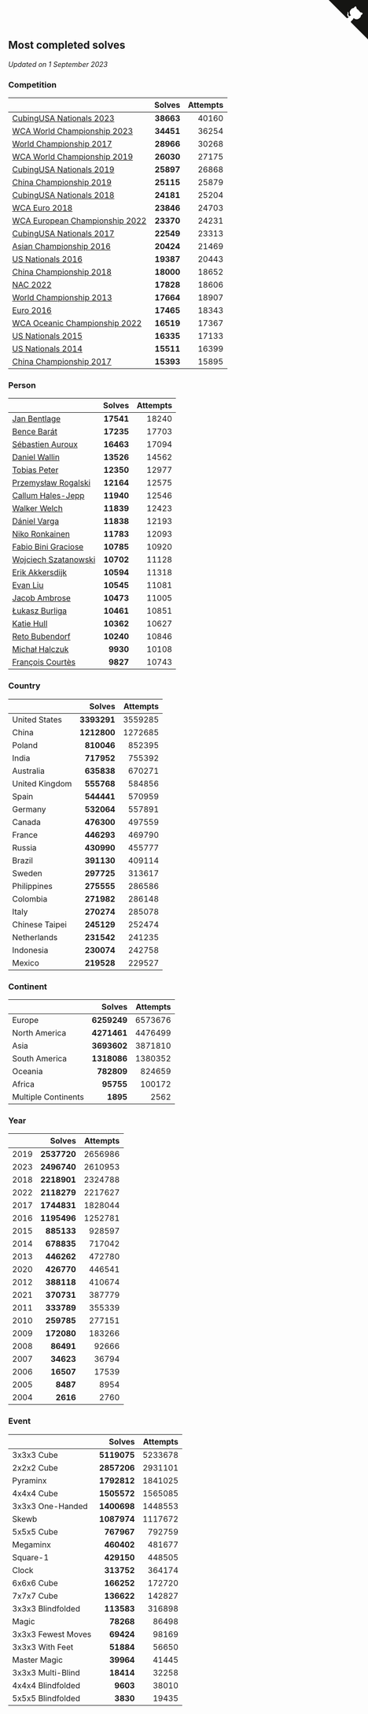 ## Most completed solves

*Updated on  1 September 2023*


### Competition

|  | Solves | Attempts |
| :--- | ---: | ---: |
| [CubingUSA Nationals 2023](https://www.worldcubeassociation.org/competitions/CubingUSANationals2023) | **38663** | 40160 |
| [WCA World Championship 2023](https://www.worldcubeassociation.org/competitions/WC2023) | **34451** | 36254 |
| [World Championship 2017](https://www.worldcubeassociation.org/competitions/WC2017) | **28966** | 30268 |
| [WCA World Championship 2019](https://www.worldcubeassociation.org/competitions/WC2019) | **26030** | 27175 |
| [CubingUSA Nationals 2019](https://www.worldcubeassociation.org/competitions/CubingUSANationals2019) | **25897** | 26868 |
| [China Championship 2019](https://www.worldcubeassociation.org/competitions/ChinaChampionship2019) | **25115** | 25879 |
| [CubingUSA Nationals 2018](https://www.worldcubeassociation.org/competitions/CubingUSANationals2018) | **24181** | 25204 |
| [WCA Euro 2018](https://www.worldcubeassociation.org/competitions/Euro2018) | **23846** | 24703 |
| [WCA European Championship 2022](https://www.worldcubeassociation.org/competitions/Euro2022) | **23370** | 24231 |
| [CubingUSA Nationals 2017](https://www.worldcubeassociation.org/competitions/CubingUSANationals2017) | **22549** | 23313 |
| [Asian Championship 2016](https://www.worldcubeassociation.org/competitions/AsianChampionship2016) | **20424** | 21469 |
| [US Nationals 2016](https://www.worldcubeassociation.org/competitions/USNationals2016) | **19387** | 20443 |
| [China Championship 2018](https://www.worldcubeassociation.org/competitions/ChinaChampionship2018) | **18000** | 18652 |
| [NAC 2022](https://www.worldcubeassociation.org/competitions/NAC2022) | **17828** | 18606 |
| [World Championship 2013](https://www.worldcubeassociation.org/competitions/WC2013) | **17664** | 18907 |
| [Euro 2016](https://www.worldcubeassociation.org/competitions/Euro2016) | **17465** | 18343 |
| [WCA Oceanic Championship 2022](https://www.worldcubeassociation.org/competitions/OC2022) | **16519** | 17367 |
| [US Nationals 2015](https://www.worldcubeassociation.org/competitions/USNationals2015) | **16335** | 17133 |
| [US Nationals 2014](https://www.worldcubeassociation.org/competitions/USNationals2014) | **15511** | 16399 |
| [China Championship 2017](https://www.worldcubeassociation.org/competitions/ChinaChampionship2017) | **15393** | 15895 |

### Person

|  | Solves | Attempts |
| :--- | ---: | ---: |
| [Jan Bentlage](https://www.worldcubeassociation.org/persons/2010BENT01) | **17541** | 18240 |
| [Bence Barát](https://www.worldcubeassociation.org/persons/2008BARA01) | **17235** | 17703 |
| [Sébastien Auroux](https://www.worldcubeassociation.org/persons/2008AURO01) | **16463** | 17094 |
| [Daniel Wallin](https://www.worldcubeassociation.org/persons/2013WALL03) | **13526** | 14562 |
| [Tobias Peter](https://www.worldcubeassociation.org/persons/2014PETE03) | **12350** | 12977 |
| [Przemysław Rogalski](https://www.worldcubeassociation.org/persons/2013ROGA02) | **12164** | 12575 |
| [Callum Hales-Jepp](https://www.worldcubeassociation.org/persons/2012HALE01) | **11940** | 12546 |
| [Walker Welch](https://www.worldcubeassociation.org/persons/2011WELC01) | **11839** | 12423 |
| [Dániel Varga](https://www.worldcubeassociation.org/persons/2008VARG01) | **11838** | 12193 |
| [Niko Ronkainen](https://www.worldcubeassociation.org/persons/2010RONK01) | **11783** | 12093 |
| [Fabio Bini Graciose](https://www.worldcubeassociation.org/persons/2010GRAC02) | **10785** | 10920 |
| [Wojciech Szatanowski](https://www.worldcubeassociation.org/persons/2011SZAT01) | **10702** | 11128 |
| [Erik Akkersdijk](https://www.worldcubeassociation.org/persons/2005AKKE01) | **10594** | 11318 |
| [Evan Liu](https://www.worldcubeassociation.org/persons/2009LIUE01) | **10545** | 11081 |
| [Jacob Ambrose](https://www.worldcubeassociation.org/persons/2010AMBR01) | **10473** | 11005 |
| [Łukasz Burliga](https://www.worldcubeassociation.org/persons/2013BURL01) | **10461** | 10851 |
| [Katie Hull](https://www.worldcubeassociation.org/persons/2010HULL01) | **10362** | 10627 |
| [Reto Bubendorf](https://www.worldcubeassociation.org/persons/2012BUBE01) | **10240** | 10846 |
| [Michał Halczuk](https://www.worldcubeassociation.org/persons/2006HALC01) | **9930** | 10108 |
| [François Courtès](https://www.worldcubeassociation.org/persons/2008COUR01) | **9827** | 10743 |

### Country

|  | Solves | Attempts |
| :--- | ---: | ---: |
| United States | **3393291** | 3559285 |
| China | **1212800** | 1272685 |
| Poland | **810046** | 852395 |
| India | **717952** | 755392 |
| Australia | **635838** | 670271 |
| United Kingdom | **555768** | 584856 |
| Spain | **544441** | 570959 |
| Germany | **532064** | 557891 |
| Canada | **476300** | 497559 |
| France | **446293** | 469790 |
| Russia | **430990** | 455777 |
| Brazil | **391130** | 409114 |
| Sweden | **297725** | 313617 |
| Philippines | **275555** | 286586 |
| Colombia | **271982** | 286148 |
| Italy | **270274** | 285078 |
| Chinese Taipei | **245129** | 252474 |
| Netherlands | **231542** | 241235 |
| Indonesia | **230074** | 242758 |
| Mexico | **219528** | 229527 |

### Continent

|  | Solves | Attempts |
| :--- | ---: | ---: |
| Europe | **6259249** | 6573676 |
| North America | **4271461** | 4476499 |
| Asia | **3693602** | 3871810 |
| South America | **1318086** | 1380352 |
| Oceania | **782809** | 824659 |
| Africa | **95755** | 100172 |
| Multiple Continents | **1895** | 2562 |

### Year

|  | Solves | Attempts |
| :--- | ---: | ---: |
| 2019 | **2537720** | 2656986 |
| 2023 | **2496740** | 2610953 |
| 2018 | **2218901** | 2324788 |
| 2022 | **2118279** | 2217627 |
| 2017 | **1744831** | 1828044 |
| 2016 | **1195496** | 1252781 |
| 2015 | **885133** | 928597 |
| 2014 | **678835** | 717042 |
| 2013 | **446262** | 472780 |
| 2020 | **426770** | 446541 |
| 2012 | **388118** | 410674 |
| 2021 | **370731** | 387779 |
| 2011 | **333789** | 355339 |
| 2010 | **259785** | 277151 |
| 2009 | **172080** | 183266 |
| 2008 | **86491** | 92666 |
| 2007 | **34623** | 36794 |
| 2006 | **16507** | 17539 |
| 2005 | **8487** | 8954 |
| 2004 | **2616** | 2760 |

### Event

|  | Solves | Attempts |
| :--- | ---: | ---: |
| 3x3x3 Cube | **5119075** | 5233678 |
| 2x2x2 Cube | **2857206** | 2931101 |
| Pyraminx | **1792812** | 1841025 |
| 4x4x4 Cube | **1505572** | 1565085 |
| 3x3x3 One-Handed | **1400698** | 1448553 |
| Skewb | **1087974** | 1117672 |
| 5x5x5 Cube | **767967** | 792759 |
| Megaminx | **460402** | 481677 |
| Square-1 | **429150** | 448505 |
| Clock | **313752** | 364174 |
| 6x6x6 Cube | **166252** | 172720 |
| 7x7x7 Cube | **136622** | 142827 |
| 3x3x3 Blindfolded | **113583** | 316898 |
| Magic | **78268** | 86498 |
| 3x3x3 Fewest Moves | **69424** | 98169 |
| 3x3x3 With Feet | **51884** | 56650 |
| Master Magic | **39964** | 41445 |
| 3x3x3 Multi-Blind | **18414** | 32258 |
| 4x4x4 Blindfolded | **9603** | 38010 |
| 5x5x5 Blindfolded | **3830** | 19435 |


<a href="https://github.com/jonatanklosko/wca_statistics" class="github-corner" aria-label="View source on Github"><svg width="80" height="80" viewBox="0 0 250 250" style="fill:#151513; color:#fff; position: absolute; top: 0; border: 0; right: 0;" aria-hidden="true"><path d="M0,0 L115,115 L130,115 L142,142 L250,250 L250,0 Z"></path><path d="M128.3,109.0 C113.8,99.7 119.0,89.6 119.0,89.6 C122.0,82.7 120.5,78.6 120.5,78.6 C119.2,72.0 123.4,76.3 123.4,76.3 C127.3,80.9 125.5,87.3 125.5,87.3 C122.9,97.6 130.6,101.9 134.4,103.2" fill="currentColor" style="transform-origin: 130px 106px;" class="octo-arm"></path><path d="M115.0,115.0 C114.9,115.1 118.7,116.5 119.8,115.4 L133.7,101.6 C136.9,99.2 139.9,98.4 142.2,98.6 C133.8,88.0 127.5,74.4 143.8,58.0 C148.5,53.4 154.0,51.2 159.7,51.0 C160.3,49.4 163.2,43.6 171.4,40.1 C171.4,40.1 176.1,42.5 178.8,56.2 C183.1,58.6 187.2,61.8 190.9,65.4 C194.5,69.0 197.7,73.2 200.1,77.6 C213.8,80.2 216.3,84.9 216.3,84.9 C212.7,93.1 206.9,96.0 205.4,96.6 C205.1,102.4 203.0,107.8 198.3,112.5 C181.9,128.9 168.3,122.5 157.7,114.1 C157.9,116.9 156.7,120.9 152.7,124.9 L141.0,136.5 C139.8,137.7 141.6,141.9 141.8,141.8 Z" fill="currentColor" class="octo-body"></path></svg></a><style>.github-corner:hover .octo-arm{animation:octocat-wave 560ms ease-in-out}@keyframes octocat-wave{0%,100%{transform:rotate(0)}20%,60%{transform:rotate(-25deg)}40%,80%{transform:rotate(10deg)}}@media (max-width:500px){.github-corner:hover .octo-arm{animation:none}.github-corner .octo-arm{animation:octocat-wave 560ms ease-in-out}}</style>
